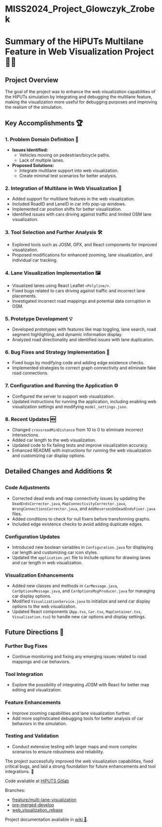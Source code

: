 # MISS2024_Project_Glowczyk_Zrobek
# Summary of the HiPUTs Multilane Feature in Web Visualization Project 🚗🌐

## Project Overview
The goal of the project was to enhance the web visualization capabilities of the HiPUTs simulation by integrating and debugging the multilane feature, making the visualization more useful for debugging purposes and improving the realism of the simulation.

## Key Accomplishments 🏆

### 1. Problem Domain Definition 📝
- **Issues Identified:**
    - Vehicles moving on pedestrian/bicycle paths.
    - Lack of multiple lanes.
- **Proposed Solutions:**
    - Integrate multilane support into web visualization.
    - Create minimal test scenarios for better analysis.

### 2. Integration of Multilane in Web Visualization 🔧
- Added support for multilane features in the web visualization.
- Included RoadID and LaneID in car info pop-up windows.
- Implemented car position shifts for better visualization.
- Identified issues with cars driving against traffic and limited OSM lane visualization.

### 3. Tool Selection and Further Analysis 🛠️
- Explored tools such as JOSM, GPX, and React components for improved visualization.
- Proposed modifications for enhanced zooming, lane visualization, and individual car tracking.

### 4. Lane Visualization Implementation 🖼️
- Visualized lanes using React Leaflet `<Polyline/>`.
- Fixed bugs related to cars driving against traffic and incorrect lane placements.
- Investigated incorrect road mappings and potential data corruption in OSM.

### 5. Prototype Development 💡
- Developed prototypes with features like map toggling, lane search, road segment highlighting, and dynamic information display.
- Analyzed road directionality and identified issues with lane duplication.

### 6. Bug Fixes and Strategy Implementation 🐛
- Fixed bugs by modifying code and adding edge existence checks.
- Implemented strategies to correct graph connectivity and eliminate fake road connections.

### 7. Configuration and Running the Application ⚙️
- Configured the server to support web visualization.
- Updated instructions for running the application, including enabling web visualization settings and modifying `model_settings.json`.

### 8. Recent Updates 🆕
- Changed `crossroadMinDistance` from 10 to 0 to eliminate incorrect intersections.
- Added car length to the web visualization.
- Updated code to fix failing tests and improve visualization accuracy.
- Enhanced README with instructions for running the web visualization and customizing car display options.

## Detailed Changes and Additions 🛠️

### Code Adjustments
- Corrected dead ends and map connectivity issues by updating the `DeadEndsCorrector.java`, `MapConnectivityCorrector.java`, `WrongConnectionsCorrector.java`, and `AddReversesOnDeadEndsFixer.java` files.
- Added conditions to check for null fixers before transforming graphs.
- Included edge existence checks to avoid adding duplicate edges.

### Configuration Updates
- Introduced new boolean variables in `Configuration.java` for displaying car length and customizing car icon styles.
- Updated the `application.yml` file to include options for drawing lanes and car length in web visualization.

### Visualization Enhancements
- Added new classes and methods in `CarMessage.java`, `CarOptionsMessage.java`, and `CarOptionsMsgProducer.java` for managing car display options.
- Modified `VisualizationService.java` to initialize and send car display options to the web visualization.
- Updated React components (`App.tsx`, `Car.tsx`, `MapContainer.tsx`, `Visualization.tsx`) to handle new car options and display settings.

## Future Directions 🔮

### Further Bug Fixes
- Continue monitoring and fixing any emerging issues related to road mappings and car behaviors.

### Tool Integration
- Explore the possibility of integrating JOSM with React for better map editing and visualization.

### Feature Enhancements
- Improve zooming capabilities and lane visualization further.
- Add more sophisticated debugging tools for better analysis of car behaviors in the simulation.

### Testing and Validation
- Conduct extensive testing with larger maps and more complex scenarios to ensure robustness and reliability.

The project successfully improved the web visualization capabilities, fixed critical bugs, and laid a strong foundation for future enhancements and tool integrations. 🏁

Code avaliable at [HiPUTS Gitlab](https://gitlab.ii.agh.edu.pl/g/ncn-scat/HiPUTS)

Branches:
- [freature/multi-lane-visualization](https://gitlab.ii.agh.edu.pl/g/ncn-scat/HiPUTS/-/commits/freature/multi-lane-visualization)
- [pre-merged-develop](https://gitlab.ii.agh.edu.pl/g/ncn-scat/HiPUTS/-/commits/pre-merged-develop)
- [web_visualization_rebase](https://gitlab.ii.agh.edu.pl/g/ncn-scat/HiPUTS/-/commits/web_visualization_rebase)

Project documentation avaliable in [wiki :book:](https://github.com/kmazrolina/MISS2024_Project_Glowczyk_Zrobek/wiki).
